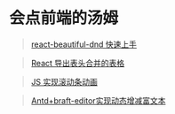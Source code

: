 # 会点前端的汤姆

> [react-beautiful-dnd 快速上手](https://yezhuming.github.io/blog/#/react-beautiful-dnd%E5%BF%AB%E9%80%9F%E4%B8%8A%E6%89%8B)

> [React 导出表头合并的表格](https://yezhuming.github.io/blog/#/React%E5%AF%BC%E5%87%BA%E8%A1%A8%E5%A4%B4%E5%90%88%E5%B9%B6%E7%9A%84%E8%A1%A8%E6%A0%BC)

> [JS 实现滚动条动画](https://yezhuming.github.io/blog/#/JS%E5%AE%9E%E7%8E%B0%E6%BB%9A%E5%8A%A8%E6%9D%A1%E5%8A%A8%E7%94%BB)

> [Antd+braft-editor实现动态增减富文本](https://yezhuming.github.io/blog/#/Antd+braft-editor%E5%AE%9E%E7%8E%B0%E5%8A%A8%E6%80%81%E5%A2%9E%E5%87%8F%E5%AF%8C%E6%96%87%E6%9C%AC)
